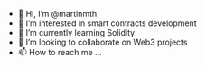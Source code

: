 - 👋 Hi, I’m @martinmth
- 👀 I’m interested in smart contracts development
- 🌱 I’m currently learning Solidity
- 💞️ I’m looking to collaborate on Web3 projects
- 📫 How to reach me ...

<!---
martinmth/martinmth is a ✨ special ✨ repository because its `README.md` (this file) appears on your GitHub profile.
You can click the Preview link to take a look at your changes.
--->
